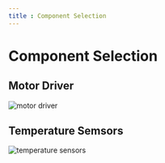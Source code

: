 ```yaml
---
title : Component Selection 
---
```

# Component Selection 

## Motor Driver 

![motor driver](https://github.com/EGR314-Spring2024-Team303/EGR314-Spring2024-Team303.github.io/assets/156623314/fba1cdf8-d2b6-4e65-91b8-7c607133c769)

## Temperature Semsors 
![temperature sensors]() 
